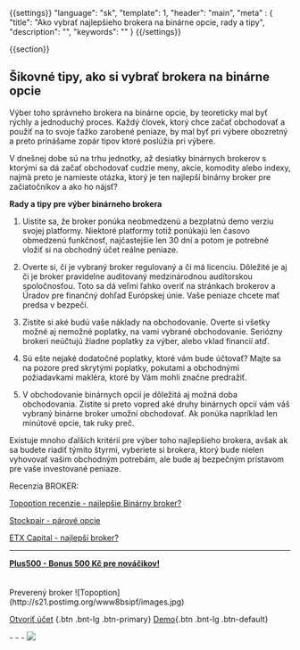 {{settings}}
  "language": "sk",
  "template": 1,
  "header": "main",
  "meta" : {
    "title": "Ako vybrať najlepšieho brokera na binárne opcie, rady a tipy",
    "description": "",
    "keywords": ""
  }
{{/settings}}

<div class="row">
<div class="col-md-9" role="main" markdown="1">

{{section}}
##  Šikovné tipy, ako si vybrať brokera na binárne opcie

Výber toho správneho brokera na binárne opcie, by teoreticky mal byť rýchly a jednoduchý proces. Každý človek, ktorý chce začať obchodovať a použiť na to svoje ťažko zarobené peniaze, by mal byť pri výbere obozretný a preto prinášame zopár tipov ktoré poslúžia pri výbere.

V dnešnej dobe sú na trhu jednotky, až desiatky binárnych brokerov s ktorými sa dá začať obchodovať cudzie meny, akcie, komodity alebo indexy, najmä preto je namieste otázka, ktorý je ten najlepší binárny broker pre začiatočníkov a ako ho nájsť?


**Rady a tipy pre výber binárneho brokera**

1) Uistite sa, že broker ponúka neobmedzenú a bezplatnú demo verziu svojej platformy. Niektoré platformy totiž ponúkajú len časovo obmedzenú funkčnosť, najčastejšie len 30 dní a potom je potrebné vložiť si na obchodný účet reálne peniaze.

2) Overte si, či je vybraný broker regulovaný a či má licenciu. Dôležité je aj či je broker pravidelne auditovaný medzinárodnou audítorskou spoločnosťou. Toto sa dá veľmi ľahko overiť na stránkach brokerov a Úradov pre finančný dohľad Európskej únie. Vaše peniaze chcete mať predsa v bezpečí.

3) Zistite si aké budú vaše náklady na obchodovanie. Overte si všetky možné aj nemožné poplatky, na vami vybrané obchodovanie. Seriózny brokeri neúčtujú žiadne poplatky za výber, alebo vklad financií atď.

3) Sú ešte nejaké dodatočné poplatky, ktoré vám bude účtovať? Majte sa na pozore pred skrytými poplatky, pokutami a obchodnými požiadavkami makléra, ktoré by Vám mohli značne predražiť.

4) V obchodovanie binárnych opcií je dôležitá aj možná doba obchodovania. Zistite si preto vopred aké druhy binárnych opcií vám váš vybraný binárne broker umožní obchodovať. Ak ponúka napríklad len minútové opcie, tak ruky preč.

Existuje mnoho ďalších kritérií pre výber toho najlepšieho brokera, avšak ak sa budete riadiť týmito štyrmi, vyberiete si brokera, ktorý bude nielen vyhovovať vašim obchodným potrebám, ale bude aj bezpečným prístavom pre vaše investované peniaze.

Recenzia BROKER:

[Topoption recenzie - najlepšie Binárny broker?](http://www.forexsrovnavac.cz/sk/topoption)

[Stockpair - párové opcie](http://www.forexsrovnavac.cz/sk/stockpair)

[ETX Capital - najlepší broker?](http://www.forexsrovnavac.cz/etx-capital-skusenosti)

- - -

[**Plus500 - Bonus 500 Kč pre nováčikov!**](http://www.forexsrovnavac.cz/sk/plus500)

</div>
<div class="col-md-3" markdown="1">
<div class="well" markdown="1" style="margin-top: 2.5em">
Preverený broker
![Topoption](http://s21.postimg.org/www8bsipf/images.jpg)  

[Otvoriť účet](http://blog.forexsrovnavac.cz/topoption "Registrácia") {.btn .bnt-lg .btn-primary} [Demo](http://blog.forexsrovnavac.cz/sk/topoption "Demo účet"){.btn .bnt-lg .btn-default}

</div>
<div class="container-fluid" markdown="1">
<div class="container-fluid" markdown="1">
</div>
- - -

<a href="http://blog.forexsrovnavac.cz/sk/topoption"  target="_blank">
 <img src="http://blog.forexsrovnavac.cz/wp-content/uploads/2014/10/informace.png" width="" height=""/>

</a>
</div>
</div>
</div>
